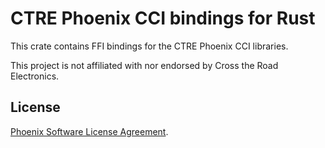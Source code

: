 # CTRE Phoenix CCI bindings for Rust
This crate contains FFI bindings for the CTRE Phoenix CCI libraries.

This project is not affiliated with nor endorsed by Cross the Road Electronics.

## License
[Phoenix Software License Agreement](LICENSE).
